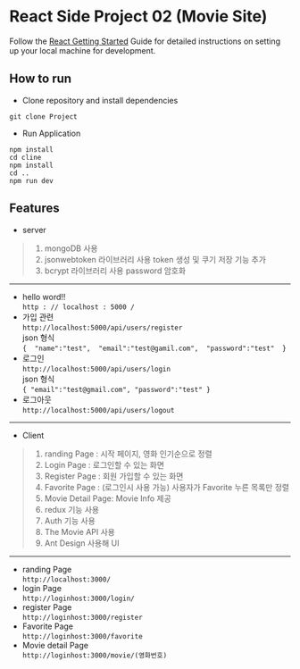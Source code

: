 # React Side Project 02 (Movie Site)
Follow the [React Getting Started](https://ko.reactjs.org/tutorial/tutorial.html) Guide for detailed instructions on setting up your local machine for development.

## How to run
* Clone repository and install dependencies
```
git clone Project
```
* Run Application
```
npm install
cd cline
npm install
cd ..
npm run dev
```

## Features
* server
> 1. mongoDB 사용
> 2. jsonwebtoken 라이브러리 사용 token 생성 및 쿠기 저장 기능 추가
> 3. bcrypt 라이브러리 사용 password 암호화
------------------
* hello word!!\
```http : // localhost : 5000 /``` 
* 가입 관련\
```http://localhost:5000/api/users/register``` 
\
json 형식\
``
{ 
"name":"test", 
"email":"test@gamil.com", 
"password":"test" 
}
``
* 로그인\
```http://localhost:5000/api/users/login```
\
json 형식\
``
{
    "email":"test@gmail.com",
    "password":"test"
}
``
* 로그아웃\
```http://localhost:5000/api/users/logout```
---------------------
* Client
> 1. randing Page : 시작 페이지, 영화 인기순으로 정렬
> 2. Login Page : 로그인할 수 있는 화면
> 3. Register Page : 회원 가입할 수 있는 화면
> 4. Favorite Page : (로그인시 사용 가능) 사용자가 Favorite 누른 목록만 정렬
> 5. Movie Detail Page: Movie Info 제공
> 5. redux 기능 사용
> 6. Auth 기능 사용
> 7. The Movie API 사용
> 8. Ant Design 사용해 UI 
--------------
* randing Page\
```http://localhost:3000/```
* login Page\
```http://loginhost:3000/login/```
* register Page\
```http://loginhost:3000/register```
* Favorite Page\
```http://loginhost:3000/favorite```
* Movie detail Page\
```http://loginhost:3000/movie/(영화번호)```
